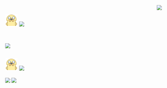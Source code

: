 <img align="right" src="https://count.getloli.com/get/@:Mozcy?theme=asoul">

## ![jake-40](images/jake-40.png) ![](https://readme-typing-svg.demolab.com?font=Fira+Code&pause=1000&center=%E9%94%99%E8%AF%AF%E7%9A%84&vCenter=%E7%9C%9F%E7%9A%84&multiline=true&repeat=%E9%94%99%E8%AF%AF%E7%9A%84&width=330&height=30&lines=Hi%EF%BC%81I'm+Mozcy+Nice+to+visit)
<br/>

![](https://github-readme-activity-graph.vercel.app/graph?username=Mozcy&bg_color=f8f8ff&line=4d80e6&point=4d80e6&radius=100) 


## ![jake-40](images/jake-40.png) ![](https://readme-typing-svg.demolab.com?font=Fira+Code&pause=1000&center=%E9%94%99%E8%AF%AF%E7%9A%84&vCenter=%E7%9C%9F%E7%9A%84&multiline=true&repeat=%E9%94%99%E8%AF%AF%E7%9A%84&width=360&height=30&lines=Github+information+statistics)

![](https://github-readme-stats.vercel.app/api?username=Mozcy&show_icons=true&bg_color=f8f8ff&border_radius=10&card_width=400&hide=contribs) ![](https://github-readme-stats.vercel.app/api/top-langs/?username=Mozcy&layout=compact&&bg_color=f8f8ff&border_radius=10&&card_width=400&langs_count=6)
